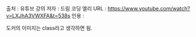 출처 : 유튜브 강의 
저자 : 드림 코딩 엘리
URL : https://www.youtube.com/watch?v=LXJhA3VWXFA&t=538s
인용 : 

도커의 이미지는 class라고 생각하면 됨.